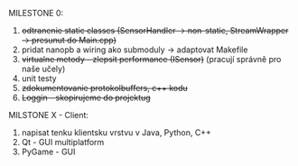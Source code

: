 MILESTONE 0:
  1. ~~odtranenie static classes (SensorHandler -> non-static, StreamWrapper -> presunut do Main.cpp)~~
  1. pridat nanopb a wiring ako submoduly -> adaptovat Makefile
  1. ~~virtualne metody - zlepsit performance (ISensor)~~
  (pracují správně pro naše učely)
  1. unit testy
  1. ~~zdokumentovanie protokolbuffers, c++ kodu~~
  1. ~~Loggin - skopirujeme do projektug~~

MILSTONE X - Client:
  1. napisat tenku klientsku vrstvu v Java, Python, C++
  1. Qt - GUI multiplatform
  1. PyGame - GUI
 
